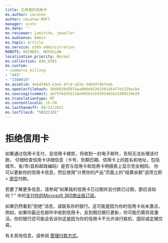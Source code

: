 ```yaml
---
title: 已拒绝的信用卡
ms.author: cmcatee
author: cmcatee-MSFT
manager: scotv
ms.date: ''
ms.reviewer: jamitche, jmueller
ms.audience: Admin
ms.topic: article
ms.service: o365-administration
ROBOTS: NOINDEX, NOFOLLOW
localization_priority: Normal
ms.collection: Adm_O365
ms.custom:
- commerce_billing
- "443"
- "1500018"
ms.assetid: 4e6d34b3-e3e5-4fcd-a52e-34b54746feeb
ms.openlocfilehash: 30d8820d5074aa00de95263301464f7e5259acb4
ms.sourcegitcommit: ab75f66355116e995b3cb5505465b31989339e28
ms.translationtype: MT
ms.contentlocale: zh-CN
ms.lasthandoff: 08/13/2021
ms.locfileid: "58321101"
---
```

# <a name="declined-credit-card"></a>拒绝信用卡

如果通过信用卡支付，且信用卡被拒，将收到一封电子邮件，告知无法处理该付款。 仔细检查信用卡详细信息（卡[](https://go.microsoft.com/fwlink/p/?linkid=842054)号、到期日期、信用卡上的姓名和地址，包括城市、省/市/县和邮政编码）是否与信用卡和信用卡明细表上显示完全相同。 你可以更新你的信用卡信息，然后使用"计费你的产品"页面上的"结算余额"选项立即  >  [提交](https://go.microsoft.com/fwlink/p/?linkid=842054)付款。

若要了解更多信息，请参阅"如果我的信用卡已过期并且付款已过期，那应该如何？" 中的[支付你的Microsoft 365商业版订阅](https://docs.microsoft.com/microsoft-365/commerce/billing-and-payments/pay-for-your-subscription#what-if-my-credit-card-was-declined-and-my-payment-is-past-due)。
  
如果仍然看到"拒绝"消息，请联系你的银行。这可能是因为你的信用卡尚未激活，例如，如果你最近在邮件中收到信用卡，且到期日期已更新，你可能仍需将其激活。你的银行还可能会告诉你这是因为你的信用卡不允许进行联机、国际或定期交易。  
  
有关其他信息，请参阅 [管理付款方式](https://docs.microsoft.com/microsoft-365/commerce/billing-and-payments/manage-payment-methods)。